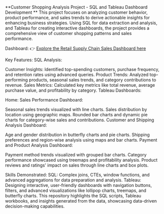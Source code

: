 **Customer Shopping Analysis Project - SQL and Tableau Dashboard Development
**
This project focuses on analyzing customer behavior, product performance, and sales trends to derive actionable insights for enhancing business strategies. Using SQL for data extraction and analysis, and Tableau for creating interactive dashboards, the project provides a comprehensive view of customer shopping patterns and sales performance.

Dashboard: 👉 [Explore the Retail Supply Chain Sales Dashboard here](https://public.tableau.com/app/profile/mallikarjuna.reddy.gurrala/viz/CustomerBehaviorSalesAnalysisDashboard/SalesPerformance)

Key Features:
SQL Analysis:

Customer Insights: Identified top-spending customers, purchase frequency, and retention rates using advanced queries.
Product Trends: Analyzed top-performing products, seasonal sales trends, and category contributions to revenue.
Sales Metrics: Calculated key metrics like total revenue, average purchase value, and profitability by category.
Tableau Dashboards:

Home: Sales Performance Dashboard:

Seasonal sales trends visualized with line charts.
Sales distribution by location using geographic maps.
Rounded bar charts and dynamic pie charts for category-wise sales and contributions.
Customer and Shipping Analysis Dashboard:

Age and gender distribution in butterfly charts and pie charts.
Shipping preferences and region-wise analysis using maps and bar charts.
Payment and Product Analysis Dashboard:

Payment method trends visualized with grouped bar charts.
Category performance showcased using treemaps and profitability analysis.
Product reviews and ratings' impact on sales through line charts and box plots.

Skills Demonstrated:
SQL: Complex joins, CTEs, window functions, and advanced aggregations for data preparation and analysis.
Tableau: Designing interactive, user-friendly dashboards with navigation buttons, filters, and advanced visualizations like lollipop charts, treemaps, and butterfly charts.
This repository highlights the SQL scripts, Tableau workbooks, and insights generated from the data, showcasing data-driven decision-making capabilities.
